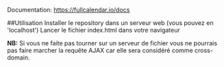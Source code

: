 Documentation: https://fullcalendar.io/docs

##Utilisation
Installer le repository dans un serveur web (vous pouvez en 'localhost')
Lancer le fichier index.html dans votre navigateur

**NB:** Si vous ne faite pas tourner sur un serveur de fichier vous ne pourrais pas faire marcher la requête AJAX car elle sera considéré comme cross-domain.
